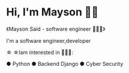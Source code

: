# Hi, I'm Mayson 👋🏼 

 《Mayson Said - software engineer 👩🏻‍💻》
       
I'm a software engineer,developer

☆ ☆Iam interested in 🙋🏻‍♀️: 

● Python
● Backend Django
● Cyber Security 


